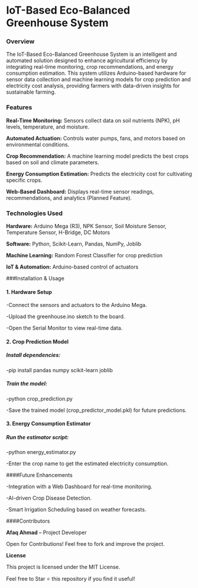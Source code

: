 # IoT-Based Eco-Balanced Greenhouse System

### Overview

The IoT-Based Eco-Balanced Greenhouse System is an intelligent and automated solution designed to enhance agricultural efficiency by integrating real-time monitoring, crop recommendations, and energy consumption estimation. This system utilizes Arduino-based hardware for sensor data collection and machine learning models for crop prediction and electricity cost analysis, providing farmers with data-driven insights for sustainable farming.

### Features

**Real-Time Monitoring:** Sensors collect data on soil nutrients (NPK), pH levels, temperature, and moisture.

**Automated Actuation:** Controls water pumps, fans, and motors based on environmental conditions.

**Crop Recommendation:** A machine learning model predicts the best crops based on soil and climate parameters.

**Energy Consumption Estimation:** Predicts the electricity cost for cultivating specific crops.

**Web-Based Dashboard:** Displays real-time sensor readings, recommendations, and analytics (Planned Feature).

### Technologies Used

**Hardware:** Arduino Mega (R3), NPK Sensor, Soil Moisture Sensor, Temperature Sensor, H-Bridge, DC Motors

**Software:** Python, Scikit-Learn, Pandas, NumPy, Joblib

**Machine Learning:** Random Forest Classifier for crop prediction

**IoT & Automation:** Arduino-based control of actuators

###Installation & Usage

#### 1. Hardware Setup

-Connect the sensors and actuators to the Arduino Mega.

-Upload the greenhouse.ino sketch to the board.

-Open the Serial Monitor to view real-time data.

#### 2. Crop Prediction Model

##### Install dependencies:

-pip install pandas numpy scikit-learn joblib

##### Train the model:

-python crop_prediction.py

-Save the trained model (crop_predictor_model.pkl) for future predictions.

#### 3. Energy Consumption Estimator

##### Run the estimator script:

-python energy_estimator.py

-Enter the crop name to get the estimated electricity consumption.

####Future Enhancements

-Integration with a Web Dashboard for real-time monitoring.

-AI-driven Crop Disease Detection.

-Smart Irrigation Scheduling based on weather forecasts.

####Contributors

**Afaq Ahmad** – Project Developer

Open for Contributions! Feel free to fork and improve the project.

**License**

This project is licensed under the MIT License.

Feel free to Star ⭐ this repository if you find it useful!

